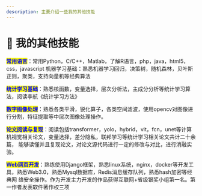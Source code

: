 ```yaml
---
description: 主要介绍一些我的其他技能
---
```


# 🥳 我的其他技能

<mark style="color:blue;">**常用语言**</mark>：常用Python，C/C++，Matlab，了解R语言，php，java，html5，css，javascript 机器学习基础：熟悉机器学习回归，决策树，随机森林，贝叶斯正则，聚类，支持向量机等经典算法&#x20;

<mark style="color:blue;">**统计学习基础**</mark>：熟悉核函数，变量选择，层次分析法，主成分分析等统计学习算法，阅读李航《统计学习方法》&#x20;

<mark style="color:blue;">**数字图像处理**</mark>：熟悉各类平滑，锐化算子，各类空间滤波，使用opencv对图像进行分割，特征提取等中层次图像处理操作。&#x20;

<mark style="color:blue;">**论文阅读与复现**</mark>：阅读包括transformer，yolo，hybrid，vit，fcn，unet等计算机视觉相关论文，变量选择，差分隐私，联邦学习等统计学习相关论文共计二十余篇， 能够读懂并且复现论文，对论文源代码进行一定的修改与对比，进行消融实验。&#x20;

<mark style="color:blue;">**Web网页开发**</mark>：熟练使用Django框架，熟悉linux系统，nginx，docker等开发工具，熟悉Web3.0，熟悉Mysql数据库，Redis消息缓存队列，熟悉hash加密等经典网 络安全操作。作为开发主力开发的作品获得互联网+省级银奖小组第一名。第一作者发表软件著作权三项
